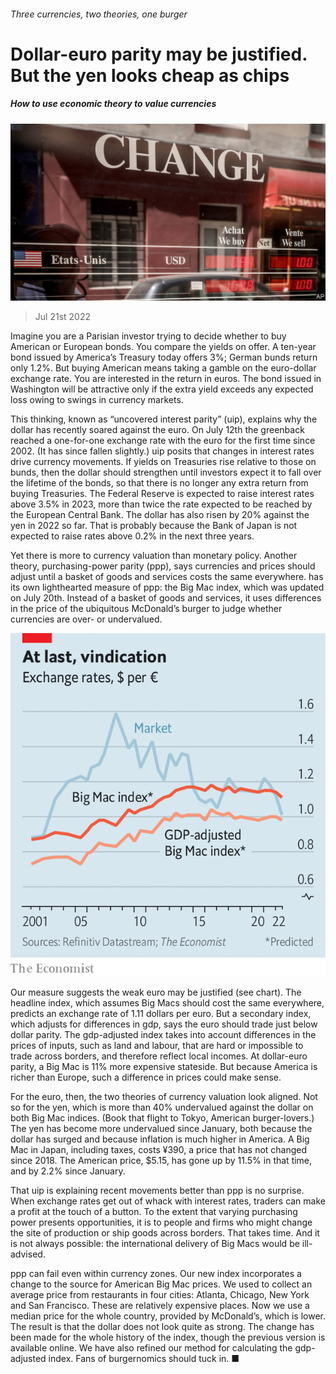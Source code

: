 ###### Three currencies, two theories, one burger

# Dollar-euro parity may be justified. But the yen looks cheap as chips 

##### How to use economic theory to value currencies 

![image](images/20220723_FNP502.jpg) 

> Jul 21st 2022 

Imagine you are a Parisian investor trying to decide whether to buy American or European bonds. You compare the yields on offer. A ten-year bond issued by America’s Treasury today offers 3%; German bunds return only 1.2%. But buying American means taking a gamble on the euro-dollar exchange rate. You are interested in the return in euros. The bond issued in Washington will be attractive only if the extra yield exceeds any expected loss owing to swings in currency markets.

This thinking, known as “uncovered interest parity” (uip), explains why the dollar has recently soared against the euro. On July 12th the greenback reached a one-for-one exchange rate with the euro for the first time since 2002. (It has since fallen slightly.) uip posits that changes in interest rates drive currency movements. If yields on Treasuries rise relative to those on bunds, then the dollar should strengthen until investors expect it to fall over the lifetime of the bonds, so that there is no longer any extra return from buying Treasuries. The Federal Reserve is expected to raise interest rates above 3.5% in 2023, more than twice the rate expected to be reached by the European Central Bank. The dollar has also risen by 20% against the yen in 2022 so far. That is probably because the Bank of Japan is not expected to raise rates above 0.2% in the next three years.

Yet there is more to currency valuation than monetary policy. Another theory, purchasing-power parity (ppp), says currencies and prices should adjust until a basket of goods and services costs the same everywhere.  has its own lighthearted measure of ppp: the Big Mac index, which was updated on July 20th. Instead of a basket of goods and services, it uses differences in the price of the ubiquitous McDonald’s burger to judge whether currencies are over- or undervalued.

![image](images/20220723_FNC257.png) 


Our measure suggests the weak euro may be justified (see chart). The headline index, which assumes Big Macs should cost the same everywhere, predicts an exchange rate of 1.11 dollars per euro. But a secondary index, which adjusts for differences in gdp, says the euro should trade just below dollar parity. The gdp-adjusted index takes into account differences in the prices of inputs, such as land and labour, that are hard or impossible to trade across borders, and therefore reflect local incomes. At dollar-euro parity, a Big Mac is 11% more expensive stateside. But because America is richer than Europe, such a difference in prices could make sense.

For the euro, then, the two theories of currency valuation look aligned. Not so for the yen, which is more than 40% undervalued against the dollar on both Big Mac indices. (Book that flight to Tokyo, American burger-lovers.) The yen has become more undervalued since January, both because the dollar has surged and because inflation is much higher in America. A Big Mac in Japan, including taxes, costs ¥390, a price that has not changed since 2018. The American price, $5.15, has gone up by 11.5% in that time, and by 2.2% since January. 

That uip is explaining recent movements better than ppp is no surprise. When exchange rates get out of whack with interest rates, traders can make a profit at the touch of a button. To the extent that varying purchasing power presents opportunities, it is to people and firms who might change the site of production or ship goods across borders. That takes time. And it is not always possible: the international delivery of Big Macs would be ill-advised.

ppp can fail even within currency zones. Our new index incorporates a change to the source for American Big Mac prices. We used to collect an average price from restaurants in four cities: Atlanta, Chicago, New York and San Francisco. These are relatively expensive places. Now we use a median price for the whole country, provided by McDonald’s, which is lower. The result is that the dollar does not look quite as strong. The change has been made for the whole history of the index, though the previous version is available online. We have also refined our method for calculating the gdp-adjusted index. Fans of burgernomics should tuck in. ■



